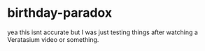 # birthday-paradox
yea this isnt accurate but I was just testing things after watching a Veratasium video or something. 
